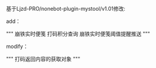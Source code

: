 基于Ljzd-PRO/nonebot-plugin-mystool/v1.01修改:

add：

"""
崩铁实时便笺
打码积分查询 
崩铁实时便笺阈值提醒推送
"""

modify：

"""
打码返回内容的获取对象
"""
